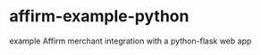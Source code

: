 affirm-example-python
=====================

example Affirm merchant integration with a python-flask web app